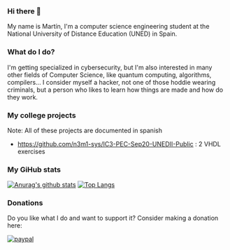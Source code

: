 ### Hi there 👋

My name is Martín, I'm a computer science engineering student at the National University of Distance Education (UNED) in Spain.

### What do I do?

I'm getting specialized in cybersecurity, but I'm also interested in many other fields of Computer Science, like quantum computing, algorithms, compilers... I consider myself a hacker, not one of those hoddie wearing criminals, but a person who likes to learn how things are made and how do they work.

### My college projects

Note: All of these projects are documented in spanish

- https://github.com/n3m1-sys/IC3-PEC-Sep20-UNEDII-Public : 2 VHDL exercises

### My GiHub stats

[![Anurag's github stats](https://github-readme-stats.vercel.app/api?username=n3m1-sys)](https://github.com/anuraghazra/github-readme-stats)
[![Top Langs](https://github-readme-stats.vercel.app/api/top-langs/?username=n3m1-sys)](https://github.com/anuraghazra/github-readme-stats)

### Donations

Do you like what I do and want to support it? Consider making a donation here: 

[![paypal](https://www.paypalobjects.com/en_US/i/btn/btn_donateCC_LG.gif)](https://www.paypal.com/cgi-bin/webscr?cmd=_s-xclick&hosted_button_id=HEYSKQQA2R5XJ)
